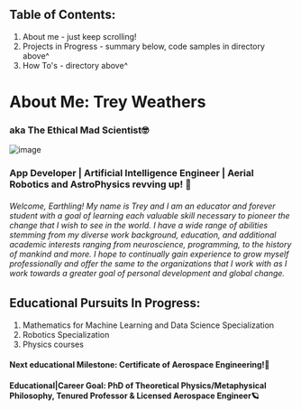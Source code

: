 ## Table of Contents:
1. About me - just keep scrolling!
2. Projects in Progress - summary below, code samples in directory above^
3. How To's - directory above^

# About Me: Trey Weathers 
### aka The Ethical Mad Scientist🤓
  ![image](https://i.imgur.com/MLKKooE.jpg)

### App Developer | Artificial Intelligence Engineer | Aerial Robotics and AstroPhysics revving up! 🚀 
###### Welcome, Earthling! My name is Trey and I am an educator and forever student with a goal of learning each valuable skill necessary to pioneer the change that I wish to see in the world. I have a wide range of abilities stemming from my diverse work background, education, and additional academic interests ranging from neuroscience, programming, to the history of mankind and more. I hope to continually gain experience to grow myself professionally and offer the same to the organizations that I work with as I work towards a greater goal of personal development and global change.

## Educational Pursuits In Progress:
1. Mathematics for Machine Learning and Data Science Specialization
2. Robotics Specialization
3. Physics courses
#### Next educational Milestone: Certificate of Aerospace Engineering!🚀
#### Educational|Career Goal: PhD of Theoretical Physics/Metaphysical Philosophy, Tenured Professor & Licensed Aerospace Engineer🪐

